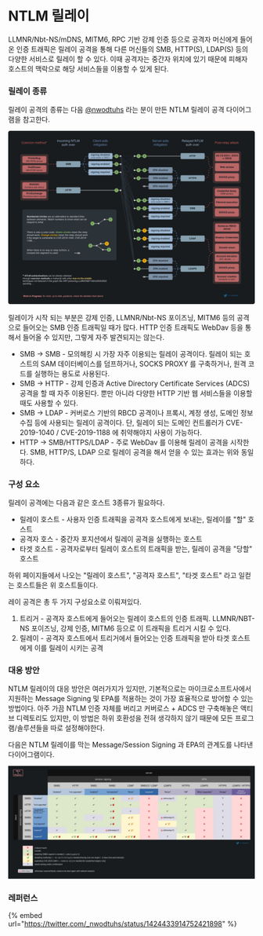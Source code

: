 # NTLM 릴레이

LLMNR/Nbt-NS/mDNS, MITM6, RPC 기반 강제 인증 등으로 공격자 머신에게 들어온 인증 트래픽은 릴레이 공격을 통해 다른 머신들의 SMB, HTTP(S), LDAP(S) 등의 다양한 서비스로 릴레이 할 수 있다. 이때 공격자는 중간자 위치에 있기 때문에 피해자 호스트의 맥락으로 해당 서비스들을 이용할 수 있게 된다.&#x20;

### 릴레이 종류&#x20;

릴레이 공격의 종류는 다음 [@nwodtuhs](https://twitter.com/\_nwodtuhs/) 라는 분이 만든 NTLM 릴레이 공격 다이어그램을 참고한다. &#x20;

![](../../.gitbook/assets/ntlm-relay-nwodtuhs.jpg)

릴레이가 시작 되는 부분은 강제 인증, LLMNR/Nbt-NS 포이즈닝, MITM6 등의 공격으로 들어오는 SMB 인증 트래픽일 때가 많다. HTTP 인증 트래픽도 WebDav 등을 통해서 들어올 수 있지만, 그렇게 자주 발견되지는 않는다.&#x20;

* SMB -> SMB - 모의해킹 시 가장 자주 이용되는 릴레이 공격이다. 릴레이 되는 호스트의 SAM 데이터베이스를 덤프하거나, SOCKS PROXY 를 구축하거나, 원격 코드를 실행하는 용도로 사용된다.&#x20;
* SMB -> HTTP - 강제 인증과 Active Directory Certificate Services (ADCS) 공격을 할 때 자주 이용된다. 뿐만 아니라 다양한 HTTP 기반 웹 서비스들을 이용할때도 사용할 수 있다.&#x20;
* SMB -> LDAP - 커버로스 기반의 RBCD 공격이나 프록시, 계정 생성, 도메인 정보 수집 등에 사용되는 릴레이 공격이다. 단, 릴레이 되는 도메인 컨트롤러가 CVE-2019-1040 / CVE-2019-1188 에 취약해야지 사용이 가능하다.&#x20;
* HTTP -> SMB/HTTPS/LDAP - 주로 WebDav 를 이용해 릴레이 공격을 시작한다. SMB, HTTP/S, LDAP 으로 릴레이 공격을 해서 얻을 수 있는 효과는 위와 동일하다.&#x20;

### 구성 요소

릴레이 공격에는 다음과 같은 호스트 3종류가 필요하다.&#x20;

* 릴레이 호스트 - 사용자 인증 트래픽을 공격자 호스트에게 보내는, 릴레이를 "할" 호스트&#x20;
* 공격자 호스 - 중간자 포지션에서 릴레이 공격을 실행하는 호스트&#x20;
* 타겟 호스트 - 공격자로부터 릴레이 호스트의 트래픽을 받는, 릴레이 공격을 "당할" 호스트&#x20;

하위 페이지들에서 나오는 "릴레이 호스트", "공격자 호스트", "타겟 호스트" 라고 일컫는 호스트들은 위 호스트들이다.&#x20;

레이 공격은 총 두 가지 구성요소로 이뤄져있다.&#x20;

1. 트리거 - 공격자 호스트에게 들어오는 릴레이 호스트의 인증 트래픽. LLMNR/NBT-NS 포이즈닝, 강제 인증, MITM6 등으로 이 트래픽을 트리거 시킬 수 있다. &#x20;
2. 릴레이  - 공격자 호스트에서 트리거에서 들어오는 인증 트래픽을 받아 타겟 호스트에게 이를 릴레이 시키는 공격&#x20;

### 대응 방안 &#x20;

NTLM 릴레이의 대응 방안은 여러가지가 있지만, 기본적으로는 마이크로소프트사에서 지원하는 Message Signing 및 EPA를 적용하는 것이 가장 효율적으로 방어할 수 있는 방법이다. 아주 가끔 NTLM 인증 자체를 버리고 커버로스 + ADCS 만 구축해놓은 액티브 디렉토리도 있지만, 이 방법은 하위 호환성을 전혀 생각하지 않기 때문에 모든 프로그램/솔루션들을 따로 설정해야한다.&#x20;

다음은 NTLM 릴레이를 막는 Message/Session Signing 과 EPA의 관계도를 나타낸 다이어그램이다.&#x20;

![\\](../../.gitbook/assets/ntlm-relay-nwodtuhs-2.jpg)



### 레퍼런스&#x20;

{% embed url="https://twitter.com/_nwodtuhs/status/1424433914752421898" %}

